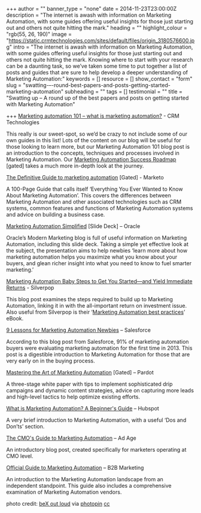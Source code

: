 +++
author = ""
banner_type = "none"
date = 2014-11-23T23:00:00Z
description = "The internet is awash with information on Marketing Automation, with some guides offering useful insights for those just starting out and others not quite hitting the mark."
heading = ""
highlight_colour = "rgb(55, 26, 190)"
image = "https://static.crmtechnologies.com/sites/default/files/origin_3180576600.jpg"
intro = "The internet is awash with information on Marketing Automation, with some guides offering useful insights for those just starting out and others not quite hitting the mark. Knowing where to start with your research can be a daunting task, so we’ve taken some time to put together a list of posts and guides that are sure to help develop a deeper understanding of Marketing Automation:"
keywords = []
resource = []
show_contact = "form"
slug = "swatting-–-round-best-papers-and-posts-getting-started-marketing-automation"
subheading = ""
tags = []
testimonial = ""
title = "Swatting up – A round up of the best papers and posts on getting started with Marketing Automation"

+++
[Marketing automation 101 – what is marketing automation?](https://www.crmtechnologies.com/blog/2014/02/07/marketing-automation-101-%E2%80%93-what-is-marketing-automation/) - CRM Technologies

This really is our sweet-spot, so we’d be crazy to not include some of our own guides in this list! Lots of the content on our blog will be useful for those looking to learn more, but our Marketing Automation 101 blog post is an introduction to the concepts, techniques and processes involved in Marketing Automation. Our [Marketing Automation Success Roadmap](https://www.crmtechnologies.com/resources/white-papers.html) \[gated\] takes a much more in-depth look at the journey.

[The Definitive Guide to marketing automation](http://pages2.marketo.com/Definitive-Guide-to-Marketing-Automation-EMEA.html?source=PPC&comment=PPC_GS_UK&ag=Marketing_Automation_General&camp=Non-Brand_Search_GBR&_kk=38452804490&kw=marketing%20automation&gclid=Cj0KEQjw_IKiBRD7rPqut_OZ4qgBEiQASm4GAhc3YUiOHcb8-zFlt4OFgjPRr5bA-CbcL0zEyvvZqWUaApsi8P8HAQ) \[Gated\] - Marketo

A 100-Page Guide that calls itself ‘Everything You Ever Wanted to Know About Marketing Automation’. This covers the differences between Marketing Automation and other associated technologies such as CRM systems, common features and functions of Marketing Automation systems and advice on building a business case.

[Marketing Automation Simplified](http://blog.eloqua.com/marketing-automation-simplified-deck) \[Slide Deck\] – Oracle

Oracle’s Modern Marketing blog is full of useful information on Marketing Automation, including this slide deck. Taking a simple yet effective look at the subject, the presentation aims to help newbies ‘learn more about how marketing automation helps you maximize what you know about your buyers, and glean richer insight into what you need to know to fuel smarter marketing.’

[Marketing Automation Baby Steps to Get You Started—and Yield Immediate Returns](http://www.silverpop.com/blogs/email-marketing/marketing-automation-baby-steps.html) - Silverpop

This blog post examines the steps required to build up to Marketing Automation, linking it in with the all-important return on investment issue. Also useful from Silverpop is their ‘[Marketing Automation best practices](http://www.silverpop.com/marketing-resources/white-papers/download/marketing-automation-ebook.html)’ eBook.

[9 Lessons for Marketing Automation Newbies](http://blogs.salesforce.com/company/2014/06/marketing-automation-lessons-gp.html) – Salesforce

According to this blog post from Salesforce, 91% of marketing automation buyers were evaluating marketing automation for the first time in 2013. This post is a digestible introduction to Marketing Automation for those that are very early on in the buying process.

[Mastering the Art of Marketing Automation](http://www.pardot.com/whitepapers/mastering-the-art-of-marketing-automation/) \[Gated\] – Pardot

A three-stage white paper with tips to implement sophisticated drip campaigns and dynamic content strategies, advice on capturing more leads and high-level tactics to help optimize existing efforts.

[What is Marketing Automation? A Beginner's Guide](http://blog.hubspot.com/insiders/what-is-marketing-automation-a-beginners-guide) – Hubspot

A very brief introduction to Marketing Automation, with a useful ‘Dos and Don’ts’ section.

[The CMO's Guide to Marketing Automation](http://adage.com/article/digital/cmo-s-guide-marketing-automation/294524/) – Ad Age

An introductory blog post, created specifically for marketers operating at CMO level.

[Official Guide to Marketing Automation](http://www.b2bmarketing.net/resources/official-guide-marketing-automation) – B2B Marketing

An introduction to the Marketing Automation landscape from an independent standpoint. This guide also includes a comprehensive examination of Marketing Automation vendors.

photo credit: [beX out loud](https://www.flickr.com/photos/bex_x_pi/3180576600/) via [photopin](http://photopin.com/) [cc](http://creativecommons.org/licenses/by-nc/2.0/)